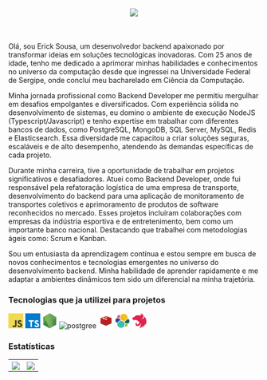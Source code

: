 
<h3 align="center">
  <p> <img src="https://media.giphy.com/media/ASd0Ukj0y3qMM/giphy.gif" width="200px"> </p> </h3>

<br />

<p>
Olá, sou Erick Sousa, um desenvolvedor backend apaixonado por transformar ideias em soluções tecnológicas inovadoras. Com 25 anos de idade, tenho me dedicado a aprimorar minhas habilidades e conhecimentos no universo da computação desde que ingressei na Universidade Federal de Sergipe, onde concluí meu bacharelado em Ciência da Computação.

Minha jornada profissional como Backend Developer me permitiu mergulhar em desafios empolgantes e diversificados. Com experiência sólida no desenvolvimento de sistemas, eu domino o ambiente de execução NodeJS (Typescript/Javascript) e tenho expertise em trabalhar com diferentes bancos de dados, como PostgreSQL, MongoDB, SQL Server, MySQL, Redis e Elasticsearch. Essa diversidade me capacitou a criar soluções seguras, escaláveis e de alto desempenho, atendendo às demandas específicas de cada projeto.

Durante minha carreira, tive a oportunidade de trabalhar em projetos significativos e desafiadores. Atuei como Backend Developer, onde fui responsável pela refatoração logística de uma empresa de transporte, desenvolvimento do backend para uma aplicação de monitoramento de transportes coletivos e aprimoramento de produtos de software reconhecidos no mercado. Esses projetos incluíram colaborações com empresas da indústria esportiva e de entretenimento, bem como um importante banco nacional. Destacando que trabalhei com metodologias ágeis como: Scrum e Kanban.

Sou um entusiasta da aprendizagem contínua e estou sempre em busca de novos conhecimentos e tecnologias emergentes no universo do desenvolvimento backend. Minha habilidade de aprender rapidamente e me adaptar a ambientes dinâmicos tem sido um diferencial na minha trajetória.
</p>

### Tecnologias que ja utilizei para projetos

<p align="left">
<img src="https://raw.githubusercontent.com/github/explore/80688e429a7d4ef2fca1e82350fe8e3517d3494d/topics/javascript/javascript.png" alt="javascript" width="30" height="30"/>
<img src="https://raw.githubusercontent.com/github/explore/80688e429a7d4ef2fca1e82350fe8e3517d3494d/topics/typescript/typescript.png" alt="typescript" width="30" height="30"/>
<img src="https://raw.githubusercontent.com/github/explore/80688e429a7d4ef2fca1e82350fe8e3517d3494d/topics/nodejs/nodejs.png" alt="nodejs" width="30" height="30"/>
<img src="https://i.imgur.com/4Fph8Fd.png" alt="postgree" width="30" height="30"/>
<img src="https://github.com/github/explore/blob/main/topics/redis/redis.png" alt="redis" width="30" height="30"/>
<img src="https://github.com/github/explore/blob/main/topics/elasticsearch/elasticsearch.png" alt="elasticsearch" width="30" height="30"/>
<a href="https://nestjs.com/" target="_blank">
  <img src="https://github.com/github/explore/blob/main/topics/nestjs/nestjs.png" alt="nestjs" width="30" height="30"/>
</a>
</p>

### Estatísticas

<table>
  <tr>
    <td><img width="350px" align="center" src="https://github-readme-stats.vercel.app/api/top-langs/?username=ericksousa77&layout=compact&theme=radical" /></td>
    <td><img width="350px" align="center" src="https://github-readme-stats.vercel.app/api?username=ericksousa77&show_icons=true&theme=radical&count_private=true" /></td>
  </tr>  
</table>
